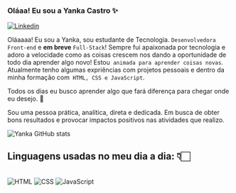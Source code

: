 ### Oláaa! Eu sou a Yanka Castro ✨

[![Linkedin](https://img.shields.io/badge/LinkedIn-0077B5?style=for-the-badge&logo=linkedin&logoColor=white)](https://www.linkedin.com/in/yaankacastro/)

Oláaaaa! Eu sou a Yanka, sou estudante de Tecnologia. `Desenvolvedora Front-end` e **em breve** `Full-Stack`! Sempre fui apaixonada por tecnologia e adoro a velocidade como as coisas crescem nos dando a oportunidade de todo dia aprender algo novo! Estou` animada para aprender coisas novas`.  Atualmente tenho algumas expriências com projetos pessoais e dentro da minha formação com` HTML, CSS e JavaScript`.

Todos os dias eu busco aprender algo que fará diferença para chegar onde eu desejo. 🚀

Sou uma pessoa prática, analítica, direta e dedicada. Em busca de obter bons resultados e provocar impactos positivos nas atividades que realizo.

![Yanka GitHub stats](https://github-readme-stats.vercel.app/api?username=yankacst&show_icons=true&theme=tokyonight)


## Linguagens usadas no meu dia a dia: 👇🏻

<div style="display: inline_block"><br>
  <img align="center" alt="HTML" src="https://img.shields.io/badge/HTML-239120?style=for-the-badge&logo=html5&logoColor=white" />
  <img align="center" alt="CSS" src="https://img.shields.io/badge/CSS-239120?&style=for-the-badge&logo=css3&logoColor=white" />
  <img align="center" alt="JavaScript" src="https://img.shields.io/badge/JavaScript-F7DF1E?style=for-the-badge&logo=javascript&logoColor=black" />
